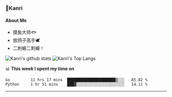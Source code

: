 ### 🌱Kanri
#### About Me
- 摸鱼大师🐟
- 放鸽子高手🕊
- 二刺螈二刺螈！

![Kanri's github stats](https://github-readme-stats.vercel.app/api?username=Yiwen-Chan&show_icons=true&theme=vue&line_height=20)
![Kanri's Top Langs](https://github-readme-stats.vercel.app/api/top-langs/?username=Yiwen-Chan&layout=compact&theme=vue&card_width=270)

📊 **This week I spent my time on**
<!--START_SECTION:waka-->
```text
Go         11 hrs 17 mins  █████████████████████▒░░░   85.82 % 
Python     1 hr 51 mins    ███▓░░░░░░░░░░░░░░░░░░░░░   14.11 % 
```
<!--END_SECTION:waka-->

***

